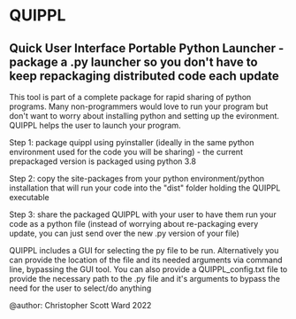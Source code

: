 # QUIPPL
Quick User Interface Portable Python Launcher - package a .py launcher
so you don't have to keep repackaging distributed code each update
----------

This tool is part of a complete package for rapid sharing of python
programs.  Many non-programmers would love to run your program but
don't want to worry about installing python and setting up the 
evironment.  QUIPPL helps the user to launch your program.

Step 1: package quippl using pyinstaller (ideally in the same python
environment used for the code you will be sharing) - the current 
prepackaged version is packaged using python 3.8

Step 2: copy the site-packages from your python environment/python 
installation that will run your code into the "dist" folder holding the
QUIPPL executable

Step 3: share the packaged QUIPPL with your user to have them run your 
code as a python file (instead of worrying about re-packaging every update, 
you can just send over the new .py version of your file)

QUIPPL includes a GUI for selecting the py file to be run.  Alternatively
you can provide the location of the file and its needed arguments via 
command line, bypassing the GUI tool.  You can also provide a 
QUIPPL_config.txt file to provide the necessary path to the .py file and it's
arguments to bypass the need for the user to select/do anything

@author: Christopher Scott Ward 2022
